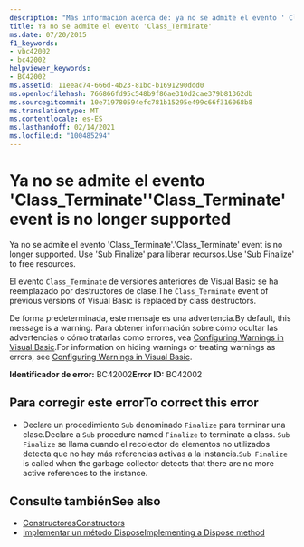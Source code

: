 ```yaml
---
description: "Más información acerca de: ya no se admite el evento ' Class_Terminate '"
title: Ya no se admite el evento 'Class_Terminate'
ms.date: 07/20/2015
f1_keywords:
- vbc42002
- bc42002
helpviewer_keywords:
- BC42002
ms.assetid: 11eeac74-666d-4b23-81bc-b1691290ddd0
ms.openlocfilehash: 766866fd95c548b9f86ae310d2cae379b81362db
ms.sourcegitcommit: 10e719780594efc781b15295e499c66f316068b8
ms.translationtype: MT
ms.contentlocale: es-ES
ms.lasthandoff: 02/14/2021
ms.locfileid: "100485294"
---
```

# <a name="class_terminate-event-is-no-longer-supported"></a><span data-ttu-id="ef763-103">Ya no se admite el evento 'Class_Terminate'</span><span class="sxs-lookup"><span data-stu-id="ef763-103">'Class_Terminate' event is no longer supported</span></span>

<span data-ttu-id="ef763-104">Ya no se admite el evento 'Class_Terminate'.</span><span class="sxs-lookup"><span data-stu-id="ef763-104">'Class_Terminate' event is no longer supported.</span></span> <span data-ttu-id="ef763-105">Use 'Sub Finalize' para liberar recursos.</span><span class="sxs-lookup"><span data-stu-id="ef763-105">Use 'Sub Finalize' to free resources.</span></span>  
  
 <span data-ttu-id="ef763-106">El evento `Class_Terminate` de versiones anteriores de Visual Basic se ha reemplazado por destructores de clase.</span><span class="sxs-lookup"><span data-stu-id="ef763-106">The `Class_Terminate` event of previous versions of Visual Basic is replaced by class destructors.</span></span>  
  
 <span data-ttu-id="ef763-107">De forma predeterminada, este mensaje es una advertencia.</span><span class="sxs-lookup"><span data-stu-id="ef763-107">By default, this message is a warning.</span></span> <span data-ttu-id="ef763-108">Para obtener información sobre cómo ocultar las advertencias o cómo tratarlas como errores, vea [Configuring Warnings in Visual Basic](/visualstudio/ide/configuring-warnings-in-visual-basic).</span><span class="sxs-lookup"><span data-stu-id="ef763-108">For information on hiding warnings or treating warnings as errors, see [Configuring Warnings in Visual Basic](/visualstudio/ide/configuring-warnings-in-visual-basic).</span></span>  
  
 <span data-ttu-id="ef763-109">**Identificador de error:** BC42002</span><span class="sxs-lookup"><span data-stu-id="ef763-109">**Error ID:** BC42002</span></span>  
  
## <a name="to-correct-this-error"></a><span data-ttu-id="ef763-110">Para corregir este error</span><span class="sxs-lookup"><span data-stu-id="ef763-110">To correct this error</span></span>  
  
- <span data-ttu-id="ef763-111">Declare un procedimiento `Sub` denominado `Finalize` para terminar una clase.</span><span class="sxs-lookup"><span data-stu-id="ef763-111">Declare a `Sub` procedure named `Finalize` to terminate a class.</span></span> <span data-ttu-id="ef763-112">`Sub Finalize` se llama cuando el recolector de elementos no utilizados detecta que no hay más referencias activas a la instancia.</span><span class="sxs-lookup"><span data-stu-id="ef763-112">`Sub Finalize` is called when the garbage collector detects that there are no more active references to the instance.</span></span>  
  
## <a name="see-also"></a><span data-ttu-id="ef763-113">Consulte también</span><span class="sxs-lookup"><span data-stu-id="ef763-113">See also</span></span>

- [<span data-ttu-id="ef763-114">Constructores</span><span class="sxs-lookup"><span data-stu-id="ef763-114">Constructors</span></span>](../programming-guide/concepts/object-oriented-programming.md#constructors)
- [<span data-ttu-id="ef763-115">Implementar un método Dispose</span><span class="sxs-lookup"><span data-stu-id="ef763-115">Implementing a Dispose method</span></span>](../../standard/garbage-collection/implementing-dispose.md)
